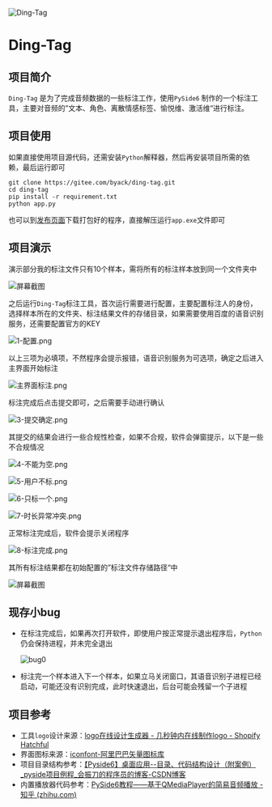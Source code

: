 ![Ding-Tag](https://foruda.gitee.com/images/1673408850565785700/1d0edf23_5117261.png "logo.png")

# Ding-Tag

## 项目简介

`Ding-Tag` 是为了完成音频数据的一些标注工作，使用`PySide6` 制作的一个标注工具，主要对音频的”文本、角色、离散情感标签、愉悦维、激活维“进行标注。

## 项目使用

如果直接使用项目源代码，还需安装`Python`解释器，然后再安装项目所需的依赖，最后运行即可

```shell
git clone https://gitee.com/byack/ding-tag.git
cd ding-tag
pip install -r requirement.txt
python app.py
```

也可以到[发布页面](https://gitee.com/byack/ding-tag/releases)下载打包好的程序，直接解压运行`app.exe`文件即可

## 项目演示

演示部分我的标注文件只有10个样本，需将所有的标注样本放到同一个文件夹中

![](https://foruda.gitee.com/images/1680781957738275582/e8edef34_5117261.png "屏幕截图")

之后运行`Ding-Tag`标注工具，首次运行需要进行配置，主要配置标注人的身份，选择样本所在的文件夹、标注结果文件的存储目录，如果需要使用百度的语音识别服务，还需要配置官方的KEY

![](https://foruda.gitee.com/images/1680782001586293917/df6e92a2_5117261.png "1-配置.png")

以上三项为必填项，不然程序会提示报错，语音识别服务为可选项，确定之后进入主界面开始标注

![](https://foruda.gitee.com/images/1680782141674387570/323384e0_5117261.png "主界面标注.png")

标注完成后点击提交即可，之后需要手动进行确认

![](https://foruda.gitee.com/images/1680782188237509721/acc6b793_5117261.png "3-提交确定.png")

其提交的结果会进行一些合规性检查，如果不合规，软件会弹窗提示，以下是一些不合规情况

![](https://foruda.gitee.com/images/1680782273812196679/3c147426_5117261.png "4-不能为空.png")

![](https://foruda.gitee.com/images/1680782297414920660/19a38660_5117261.png "5-用户不标.png")

![](https://foruda.gitee.com/images/1680782321628563442/37add187_5117261.png "6-只标一个.png")

![](https://foruda.gitee.com/images/1680782340370668371/d2577cab_5117261.png "7-时长异常冲突.png")

正常标注完成后，软件会提示关闭程序

![](https://foruda.gitee.com/images/1680782386824652406/55e9b573_5117261.png "8-标注完成.png")

其所有标注结果都在初始配置的”标注文件存储路径“中

![](https://foruda.gitee.com/images/1680782453514952850/01061a94_5117261.png "屏幕截图")

## 现存小bug

+ 在标注完成后，如果再次打开软件，即使用户按正常提示退出程序后，`Python`仍会保持进程，并未完全退出

  ![bug0](https://foruda.gitee.com/images/1673410827943072534/ae128a9b_5117261.png "bug.png")
  
+ 标注完一个样本进入下一个样本，如果立马关闭窗口，其语音识别子进程已经启动，可能还没有识别完成，此时快速退出，后台可能会残留一个子进程

## 项目参考

+ 工具`logo`设计来源：[logo在线设计生成器 - 几秒钟内在线制作logo - Shopify Hatchful](https://www.shopify.com/zh/tools/logo-maker)
+ 界面图标来源：[iconfont-阿里巴巴矢量图标库](https://www.iconfont.cn/)
+ 项目目录结构参考：[【Pyside6】桌面应用--目录、代码结构设计（附案例）_pyside项目例程_会振刀的程序员的博客-CSDN博客](https://blog.csdn.net/l782060902/article/details/124755656)
+ 内置播放器代码参考：[PySide6教程——基于QMediaPlayer的简易音频播放 - 知乎 (zhihu.com)](https://zhuanlan.zhihu.com/p/521028351)

